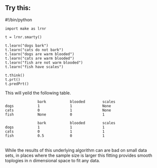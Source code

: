 ## Try this:
<ex>
	#!/bin/python
	
	import make as lrnr
	
	t = lrnr.smarty()
	
	t.learn("dogs bark")
	t.learn("cats do not bark")
	t.learn("dogs are warm blooded")
	t.learn("cats are warm blooded")
	t.learn("fish are not warm blooded")
	t.learn("fish have scales")
	
	t.think()
	t.prt()
	t.predPrt()
</ex>
This will yeild the following table.
<table>

	               bark           blooded        scales
	dogs           1              1              None
	cats           0              1              None
	fish           None           0              1

	               bark           blooded        scales
	dogs           1              1              1
	cats           0              1              1
	fish           0.5            0              1

</table>
While the results of this underlying algorithm can are bad on small data sets, in places where the sample size is larger this fitting provides smooth toplogies in n dimensional space to fit any data. 
